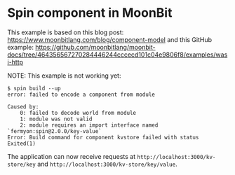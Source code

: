 # Spin component in MoonBit

This example is based on this blog post: https://www.moonbitlang.com/blog/component-model
and this GitHub example: https://github.com/moonbitlang/moonbit-docs/tree/464356567270284446244cccecd101c04e9806f8/examples/wasi-http

NOTE: This example is not working yet:

```shell
$ spin build --up
error: failed to encode a component from module

Caused by:
    0: failed to decode world from module
    1: module was not valid
    2: module requires an import interface named `fermyon:spin@2.0.0/key-value`
Error: Build command for component kvstore failed with status Exited(1)
```

The application can now receive requests at `http://localhost:3000/kv-store/key`
and `http://localhost:3000/kv-store/key/value`.